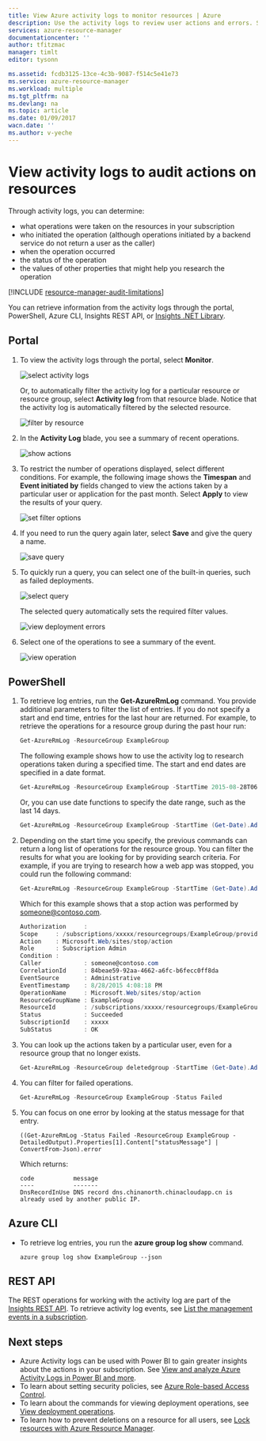 ```yaml
---
title: View Azure activity logs to monitor resources | Azure
description: Use the activity logs to review user actions and errors. Shows Azure Portal PowerShell, Azure CLI, and REST.
services: azure-resource-manager
documentationcenter: ''
author: tfitzmac
manager: timlt
editor: tysonn

ms.assetid: fcdb3125-13ce-4c3b-9087-f514c5e41e73
ms.service: azure-resource-manager
ms.workload: multiple
ms.tgt_pltfrm: na
ms.devlang: na
ms.topic: article
ms.date: 01/09/2017
wacn.date: ''
ms.author: v-yeche
---
```


# View activity logs to audit actions on resources
Through activity logs, you can determine:

* what operations were taken on the resources in your subscription
* who initiated the operation (although operations initiated by a backend service do not return a user as the caller)
* when the operation occurred
* the status of the operation
* the values of other properties that might help you research the operation

[!INCLUDE [resource-manager-audit-limitations](../../includes/resource-manager-audit-limitations.md)]

You can retrieve information from the activity logs through the portal, PowerShell, Azure CLI, Insights REST API, or [Insights .NET Library](https://www.nuget.org/packages/Microsoft.Azure.Insights/).

## Portal
1. To view the activity logs through the portal, select **Monitor**.

    ![select activity logs](./media/resource-group-audit/select-monitor.png)

    Or, to automatically filter the activity log for a particular resource or resource group, select **Activity log** from that resource blade. Notice that the activity log is automatically filtered by the selected resource.

    ![filter by resource](./media/resource-group-audit/filtered-by-resource.png)
2. In the **Activity Log** blade, you see a summary of recent operations.

    ![show actions](./media/resource-group-audit/audit-summary.png)
3. To restrict the number of operations displayed, select different conditions. For example, the following image shows the **Timespan** and **Event initiated by** fields changed to view the actions taken by a particular user or application for the past month. Select **Apply** to view the results of your query.

    ![set filter options](./media/resource-group-audit/set-filter.png)

4. If you need to run the query again later, select **Save** and give the query a name.

    ![save query](./media/resource-group-audit/save-query.png)
5. To quickly run a query, you can select one of the built-in queries, such as failed deployments.

    ![select query](./media/resource-group-audit/select-quick-query.png)

    The selected query automatically sets the required filter values.

    ![view deployment errors](./media/resource-group-audit/view-failed-deployment.png)   

6. Select one of the operations to see a summary of the event.

    ![view operation](./media/resource-group-audit/view-operation.png)  

## PowerShell
1. To retrieve log entries, run the **Get-AzureRmLog** command. You provide additional parameters to filter the list of entries. If you do not specify a start and end time, entries for the last hour are returned. For example, to retrieve the operations for a resource group during the past hour run:

    ```powershell
    Get-AzureRmLog -ResourceGroup ExampleGroup
    ```

    The following example shows how to use the activity log to research operations taken during a specified time. The start and end dates are specified in a date format.

    ```powershell
    Get-AzureRmLog -ResourceGroup ExampleGroup -StartTime 2015-08-28T06:00 -EndTime 2015-09-10T06:00
    ```

    Or, you can use date functions to specify the date range, such as the last 14 days.

    ```powershell
    Get-AzureRmLog -ResourceGroup ExampleGroup -StartTime (Get-Date).AddDays(-14)
    ```

2. Depending on the start time you specify, the previous commands can return a long list of operations for the resource group. You can filter the results for what you are looking for by providing search criteria. For example, if you are trying to research how a web app was stopped, you could run the following command:

    ```powershell
    Get-AzureRmLog -ResourceGroup ExampleGroup -StartTime (Get-Date).AddDays(-14) | Where-Object OperationName -eq Microsoft.Web/sites/stop/action
    ```

    Which for this example shows that a stop action was performed by someone@contoso.com. 

    ```powershell
    Authorization     :
    Scope     : /subscriptions/xxxxx/resourcegroups/ExampleGroup/providers/Microsoft.Web/sites/ExampleSite
    Action    : Microsoft.Web/sites/stop/action
    Role      : Subscription Admin
    Condition :
    Caller            : someone@contoso.com
    CorrelationId     : 84beae59-92aa-4662-a6fc-b6fecc0ff8da
    EventSource       : Administrative
    EventTimestamp    : 8/28/2015 4:08:18 PM
    OperationName     : Microsoft.Web/sites/stop/action
    ResourceGroupName : ExampleGroup
    ResourceId        : /subscriptions/xxxxx/resourcegroups/ExampleGroup/providers/Microsoft.Web/sites/ExampleSite
    Status            : Succeeded
    SubscriptionId    : xxxxx
    SubStatus         : OK
    ```

3. You can look up the actions taken by a particular user, even for a resource group that no longer exists.

    ```powershell
    Get-AzureRmLog -ResourceGroup deletedgroup -StartTime (Get-Date).AddDays(-14) -Caller someone@contoso.com
    ```

4. You can filter for failed operations.

    ```powershell
    Get-AzureRmLog -ResourceGroup ExampleGroup -Status Failed
    ```

5. You can focus on one error by looking at the status message for that entry.

    ```
    ((Get-AzureRmLog -Status Failed -ResourceGroup ExampleGroup -DetailedOutput).Properties[1].Content["statusMessage"] | ConvertFrom-Json).error
    ```

    Which returns:

    ```
    code           message                                                                        
    ----           -------                                                                        
    DnsRecordInUse DNS record dns.chinanorth.chinacloudapp.cn is already used by another public IP. 
    ```

## Azure CLI
* To retrieve log entries, you run the **azure group log show** command.

    ```azurecli
    azure group log show ExampleGroup --json
    ```

## REST API
The REST operations for working with the activity log are part of the [Insights REST API](https://msdn.microsoft.com/zh-cn/library/azure/dn931943.aspx). To retrieve activity log events, see [List the management events in a subscription](https://msdn.microsoft.com/zh-cn/library/azure/dn931934.aspx).

## Next steps
* Azure Activity logs can be used with Power BI to gain greater insights about the actions in your subscription. See [View and analyze Azure Activity Logs in Power BI and more](https://azure.microsoft.com/blog/analyze-azure-audit-logs-in-powerbi-more/).
* To learn about setting security policies, see [Azure Role-based Access Control](../active-directory/role-based-access-control-configure.md).
* To learn about the commands for viewing deployment operations, see [View deployment operations](./resource-manager-deployment-operations.md).
* To learn how to prevent deletions on a resource for all users, see [Lock resources with Azure Resource Manager](./resource-group-lock-resources.md).